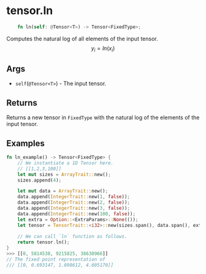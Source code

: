 # tensor.ln

```rust 
    fn ln(self: @Tensor<T>) -> Tensor<FixedType>;
```

Computes the natural log of all elements of the input tensor.
$$
y_i=ln({x_i})
$$

## Args

* `self`(`@Tensor<T>`) - The input tensor.

## Returns

Returns a new tensor in `FixedType` with the natural log of the elements of the input tensor.

## Examples

```rust
fn ln_example() -> Tensor<FixedType> {
    // We instantiate a 1D Tensor here.
    // [[1,2,3,100]]
    let mut sizes = ArrayTrait::new();
    sizes.append(4);

    let mut data = ArrayTrait::new();
    data.append(IntegerTrait::new(1, false));
    data.append(IntegerTrait::new(2, false));
    data.append(IntegerTrait::new(3, false));
    data.append(IntegerTrait::new(100, false));
    let extra = Option::<ExtraParams>::None(());
    let tensor = TensorTrait::<i32>::new(sizes.span(), data.span(), extra)
		
    // We can call `ln` function as follows.
    return tensor.ln();
}
>>> [[0, 5814538, 9215825, 38630966]]
// The fixed point representation of
/// [[0, 0.693147, 1.098612, 4.605170]]
```
